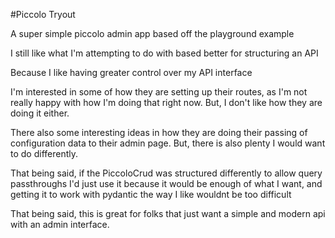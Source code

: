 #Piccolo Tryout

A super simple piccolo admin app based off the playground example

I still like what I'm attempting to do with based better for structuring an API

Because I like having greater control over my API interface

I'm interested in some of how they are setting up their routes, as I'm not really happy with
how I'm doing that right now.  But, I don't like how they are doing it either.

There also some interesting ideas in how they are doing their passing of configuration data
to their admin page.  But, there is also plenty I would want to do differently.

That being said, if the PiccoloCrud was structured differently to allow query passthroughs I'd
just use it because it would be enough of what I want, and getting it to work with pydantic the way
I like wouldnt be too difficult

That being said, this is great for folks that just want a simple and modern api with an admin
interface.


